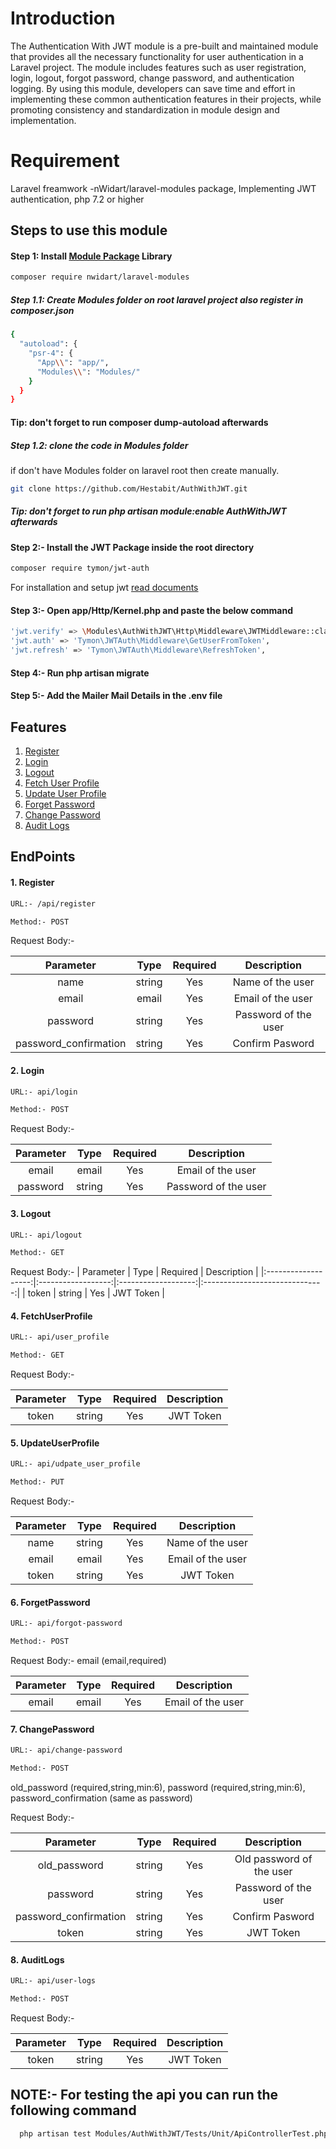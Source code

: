 # Introduction

The Authentication With JWT module is a pre-built and maintained module that provides all the necessary functionality for user authentication in a Laravel project. The module includes features such as user registration, login, logout, forgot password, change password, and authentication logging. By using this module, developers can save time and effort in implementing these common authentication features in their projects, while promoting consistency and standardization in module design and implementation.

# Requirement 


Laravel freamwork -nWidart/laravel-modules package, Implementing JWT authentication, php 7.2 or higher

## Steps to use this module


#### Step 1: Install [Module Package](https://nwidart.com/laravel-modules/v6/installation-and-setup) Library  


``` bash
composer require nwidart/laravel-modules
```

##### Step 1.1: Create Modules folder on root laravel project also register in composer.json

``` bash
{
  "autoload": {
    "psr-4": {
      "App\\": "app/",
      "Modules\\": "Modules/"
    }
  }
}
```
#### Tip: don't forget to run composer dump-autoload afterwards

##### Step 1.2: clone the code in Modules folder

if don't have Modules folder on laravel root then create manually.

``` bash
git clone https://github.com/Hestabit/AuthWithJWT.git
```
##### Tip: don't forget to run php artisan module:enable AuthWithJWT afterwards


#### Step 2:- Install the JWT Package inside the root directory 

``` bash
composer require tymon/jwt-auth
```
For installation and setup jwt [read documents](https://jwt-auth.readthedocs.io/en/develop/)

#### Step 3:- Open app/Http/Kernel.php and paste the below command

``` bash
'jwt.verify' => \Modules\AuthWithJWT\Http\Middleware\JWTMiddleware::class,
'jwt.auth' => 'Tymon\JWTAuth\Middleware\GetUserFromToken',
'jwt.refresh' => 'Tymon\JWTAuth\Middleware\RefreshToken',
```


#### Step 4:- Run php artisan migrate


#### Step 5:- Add the Mailer Mail Details in the .env file


## Features

1) [Register](#1-register)
2) [Login](#2-login)
3) [Logout](#3-logout)
4) [Fetch User Profile](#4-fetchuserprofile)
5) [Update User Profile](#5-updateuserprofile)
6) [Forget Password](#6-forgetpassword)
7) [Change Password](#7-changepassword)
8) [Audit Logs](#8-auditlogs)

## EndPoints


#### 1. Register

``` bash
URL:- /api/register

Method:- POST
```

Request Body:-

|    Parameter        |     Type           |     Required        |          Description           |
|:-------------------:|:------------------:|:-------------------:|:------------------------------:|
|     name            |     string         |       Yes           |       Name of the user         |
|     email           |     email          |       Yes           |       Email of the user        |
|    password         |     string         |       Yes           |       Password of the user     |
|password_confirmation|     string         |       Yes           |       Confirm Pasword          |




#### 2. Login

``` bash
URL:- api/login

Method:- POST
```

Request Body:-

|    Parameter        |     Type           |     Required        |          Description           |
|:-------------------:|:------------------:|:-------------------:|:------------------------------:|
|     email           |     email          |       Yes           |       Email of the user        |
|    password         |     string         |       Yes           |       Password of the user     |



#### 3. Logout

```bash
URL:- api/logout

Method:- GET
```

Request Body:- 
|    Parameter        |     Type           |     Required        |          Description           |
|:-------------------:|:------------------:|:-------------------:|:------------------------------:|
|     token           |     string         |       Yes           |      JWT Token                 |



#### 4. FetchUserProfile

```bash
URL:- api/user_profile

Method:- GET
```
Request Body:- 

|    Parameter        |     Type           |     Required        |          Description           |
|:-------------------:|:------------------:|:-------------------:|:------------------------------:|
|     token           |     string         |       Yes           |       JWT Token                |



#### 5. UpdateUserProfile

```bash
URL:- api/udpate_user_profile

Method:- PUT
```

Request Body:-

|    Parameter        |     Type           |     Required        |          Description           |
|:-------------------:|:------------------:|:-------------------:|:------------------------------:|
|     name            |     string         |       Yes           |       Name of the user         |
|     email           |     email          |       Yes           |       Email of the user        |
|    token            |     string         |       Yes           |       JWT Token                |



#### 6. ForgetPassword

```bash
URL:- api/forgot-password

Method:- POST
```

Request Body:- email (email,required)

|    Parameter        |     Type           |     Required        |          Description           |
|:-------------------:|:------------------:|:-------------------:|:------------------------------:|
|     email           |     email          |       Yes           |       Email of the user        |


#### 7. ChangePassword

```bash
URL:- api/change-password

Method:- POST
```
 old_password (required,string,min:6), password (required,string,min:6), 
password_confirmation (same as password)

Request Body:-

|    Parameter        |     Type           |     Required        |          Description           |
|:-------------------:|:------------------:|:-------------------:|:------------------------------:|
|   old_password      |     string         |       Yes           |       Old password of the user |
|    password         |     string         |       Yes           |       Password of the user     |
|password_confirmation|     string         |       Yes           |       Confirm Pasword          |
|    token            |     string         |       Yes           |       JWT Token                |



#### 8. AuditLogs

```bash
URL:- api/user-logs

Method:- POST
```
Request Body:-

|    Parameter        |     Type           |     Required        |          Description           |
|:-------------------:|:------------------:|:-------------------:|:------------------------------:|
|    token            |     string         |       Yes           |       JWT Token                |



## NOTE:- For testing the api you can run the following command
 
```bash
  php artisan test Modules/AuthWithJWT/Tests/Unit/ApiControllerTest.php
```
